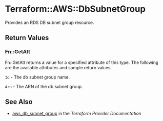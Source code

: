 # Terraform::AWS::DbSubnetGroup

Provides an RDS DB subnet group resource.

## Return Values

### Fn::GetAtt

Fn::GetAtt returns a value for a specified attribute of this type. The following are the available attributes and sample return values.

`Id` - The db subnet group name.

`Arn` - The ARN of the db subnet group.

## See Also

* [aws_db_subnet_group](https://www.terraform.io/docs/providers/aws/r/db_subnet_group.html) in the _Terraform Provider Documentation_
